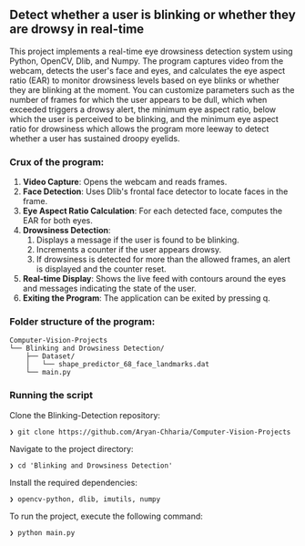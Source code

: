 ## Detect whether a user is blinking or whether they are drowsy in real-time ##

This project implements a real-time eye drowsiness detection system using Python, OpenCV, Dlib, and Numpy. The program captures video from the webcam, detects the user's face and eyes, and calculates the eye aspect ratio (EAR) to monitor drowsiness levels based on eye blinks or whether they are blinking at the moment. You can customize parameters such as the number of frames for which the user appears to be dull, which when exceeded triggers a drowsy alert, the minimum eye aspect ratio, below which the user is perceived to be blinking, and the minimum eye aspect ratio for drowsiness which allows the program more leeway to detect whether a user has sustained droopy eyelids.

### Crux of the program: ###

1. **Video Capture**: Opens the webcam and reads frames.
2. **Face Detection**: Uses Dlib's frontal face detector to locate faces in the frame.
3. **Eye Aspect Ratio Calculation**: For each detected face, computes the EAR for both eyes.
4. **Drowsiness Detection**:
    1) Displays a message if the user is found to be blinking.
    2) Increments a counter if the user appears drowsy.
    3) If drowsiness is detected for more than the allowed frames, an alert is displayed and the counter reset.
5. **Real-time Display**: Shows the live feed with contours around the eyes and messages indicating the state of the user.
6. **Exiting the Program**: The application can be exited by pressing q.

### Folder structure of the program: ###

```
Computer-Vision-Projects
└── Blinking and Drowsiness Detection/
    ├── Dataset/
    │   └── shape_predictor_68_face_landmarks.dat
    └── main.py
```

### Running the script ###


Clone the Blinking-Detection repository:

    ❯ git clone https://github.com/Aryan-Chharia/Computer-Vision-Projects

Navigate to the project directory:

    ❯ cd 'Blinking and Drowsiness Detection'

Install the required dependencies:

    ❯ opencv-python, dlib, imutils, numpy

To run the project, execute the following command:

    ❯ python main.py